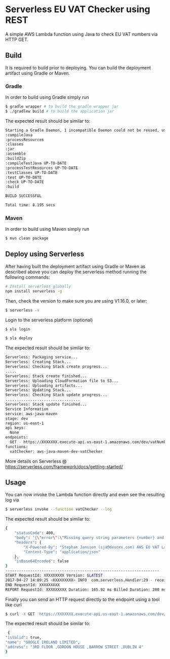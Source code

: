 # Serverless EU VAT Checker using REST  

A simple AWS Lambda function using Java to check EU VAT numbers via HTTP GET.

## Build

It is required to build prior to deploying. You can build the deployment artifact using Gradle or Maven.

### Gradle

In order to build using Gradle simply run

```bash
$ gradle wrapper # to build the gradle wrapper jar
$ ./gradlew build # to build the application jar
```

The expected result should be similar to:

```bash
Starting a Gradle Daemon, 1 incompatible Daemon could not be reused, use --status for details
:compileJava
:processResources
:classes
:jar
:assemble
:buildZip
:compileTestJava UP-TO-DATE
:processTestResources UP-TO-DATE
:testClasses UP-TO-DATE
:test UP-TO-DATE
:check UP-TO-DATE
:build

BUILD SUCCESSFUL

Total time: 8.195 secs
```

### Maven

In order to build using Maven simply run

```bash
$ mvn clean package
```

## Deploy using Serverless

After having built the deployment artifact using Gradle or Maven as described above you can deploy the serverless method running the following commands:

```bash
# Install serverless globally
npm install serverless -g
```

Then, check the version to make sure you are using V1.16.0, or later:

```bash
$ serverless -v
```

Login to the serverless platform (optional)

```bash
$ sls login
```

```bash
$ sls deploy
```

The expected result should be similar to:

```bash
Serverless: Packaging service...
Serverless: Creating Stack...
Serverless: Checking Stack create progress...
.....
Serverless: Stack create finished...
Serverless: Uploading CloudFormation file to S3...
Serverless: Uploading artifacts...
Serverless: Updating Stack...
Serverless: Checking Stack update progress...
.................................
Serverless: Stack update finished...
Service Information
service: aws-java-maven
stage: dev
region: us-east-1
api keys:
  None
endpoints:
  GET - https://XXXXXXX.execute-api.us-east-1.amazonaws.com/dev/vatNumber/isValid
functions:
  vatChecker: aws-java-maven-dev-vatChecker
```

More details on Serverless @ https://serverless.com/framework/docs/getting-started/ 

## Usage

You can now invoke the Lambda function directly and even see the resulting log via

```bash
$ serverless invoke --function vatChecker --log
```

The expected result should be similar to:

```bash
{
    "statusCode": 400,
    "body": "{\"error\":\"Missing query string parameters {number} and {country}. The parameter {country} holds a two character EU country code, for example BE. And {number} holds the VAT number you want to validate.\"",
    "headers": {
        "X-Powered-By": "Stephan Janssen (sja@devoxx.com) AWS EU VAT Lambda",
        "Content-Type": "application/json"
    },
    "isBase64Encoded": false
}
--------------------------------------------------------------------
START RequestId: XXXXXXXXX Version: $LATEST
2017-04-27 14:09:25 <XXXXXXXXX> INFO  com.serverless.Handler:29 - received: {}
END RequestId: XXXXXXXXX
REPORT RequestId: XXXXXXXXX	Duration: 165.92 ms	Billed Duration: 200 ms 	Memory Size: 1024 MB	Max Memory Used: 48 MB
```

Finally you can send an HTTP request directly to the endpoint using a tool like curl

```bash
$ curl -X GET 'https://XXXXXXX.execute-api.us-east-1.amazonaws.com/dev/vatNumber/isValid?country=IE&number=63388047V'
```

The expected result should be similar to:

```bash
 {
"isValid": true,
"name": "GOOGLE IRELAND LIMITED",
"address": "3RD FLOOR ,GORDON HOUSE ,BARROW STREET ,DUBLIN 4"
}
```
